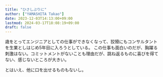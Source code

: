 ```yaml
---
title: "ひさしぶりに"
author: ["YAMASHITA Takao"]
date: 2023-12-03T14:13:00+09:00
lastmod: 2024-03-17T18:08:19+09:00
draft: false
---
```


歳をとってエンジニアとしての仕事ができなくなって、狡猾にもコンサルタントを生業としはじめ5年目に入ろうとしている。
この仕事も面白いのだが、胸躍る刺激はない。コミットメントがないことも理由だが、跳ね返るものに喜びを得てない、感じないところが大きい。

とはいえ、他に口を出せるものもないし。
